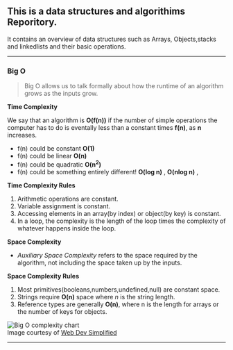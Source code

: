## This is a data structures and algorithims Reporitory.

 It contains an overview of data structures such as Arrays, Objects,stacks and linkedlists and their basic operations.

 ***
 ### Big O
 >  Big O allows us to talk formally about how the runtime of an algorithm grows as the inputs grow.

 **Time Complexity**

 We say that an algorithm is **O(f(n))** if the number of simple operations the computer has to do is eventally less than a constant times **f(n)**, as **n** increases.

* f(n) could be constant  **O(1)**
* f(n) could be linear **O(n)**
* f(n) could be quadratic **O(n<sup>2</sup>)**
* f(n) could be something entirely different! **O(log n)** , **O(nlog n)** ,

**Time Complexity Rules**
1. Arithmetic operations are constant.
2. Variable assignment is constant.
3. Accessing elements in an array(by index) or object(by key) is constant.
4. In a loop, the complexity is the length of the loop times the complexity of whatever happens inside the loop.

**Space Complexity**
 - *Auxiliary Space Complexity* refers to the space required by the algorithm, not including the space taken up by the inputs.

 **Space Complexity Rules**
 1. Most primitives(booleans,numbers,undefined,null) are constant space.
 2. Strings require **O(n)** space where *n* is the string length.
 3. Reference types are generally **O(n)**, where n is the length for arrays or the number of keys for objects.
 

 
![Big O complexity chart](https://user-images.githubusercontent.com/40341693/151139131-3df147c8-53a5-46eb-83d3-f805d7002655.png)
<br/>Image courtesy of [Web Dev Simplified](https://www.youtube.com/c/WebDevSimplified)

***
